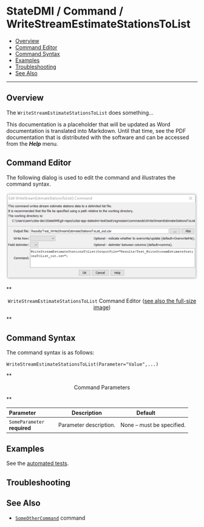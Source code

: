 # StateDMI / Command / WriteStreamEstimateStationsToList #

* [Overview](#overview)
* [Command Editor](#command-editor)
* [Command Syntax](#command-syntax)
* [Examples](#examples)
* [Troubleshooting](#troubleshooting)
* [See Also](#see-also)

-------------------------

## Overview ##

The `WriteStreamEstimateStationsToList` does something...

This documentation is a placeholder that will be updated as Word documentation is translated into Markdown.
Until that time, see the PDF documentation that is distributed with the software and can be accessed
from the ***Help*** menu.

## Command Editor ##

The following dialog is used to edit the command and illustrates the command syntax.

![WriteStreamEstimateStationsToList](WriteStreamEstimateStationsToList.png)

**<p style="text-align: center;">
`WriteStreamEstimateStationsToList` Command Editor (<a href="../WriteStreamEstimateStationsToList.png">see also the full-size image</a>)
</p>**

## Command Syntax ##

The command syntax is as follows:

```text
WriteStreamEstimateStationsToList(Parameter="Value",...)
```
**<p style="text-align: center;">
Command Parameters
</p>**

| **Parameter**&nbsp;&nbsp;&nbsp;&nbsp;&nbsp;&nbsp;&nbsp;&nbsp;&nbsp;&nbsp;&nbsp;&nbsp; | **Description** | **Default**&nbsp;&nbsp;&nbsp;&nbsp;&nbsp;&nbsp;&nbsp;&nbsp;&nbsp;&nbsp; |
| --------------|-----------------|----------------- |
|`SomeParameter`<br>**required**|Parameter description.|None – must be specified.|

## Examples ##

See the [automated tests](https://github.com/OpenWaterFoundation/cdss-app-statedmi-main/tree/master/test/regression/commands/WriteStreamEstimateStationsToList).

## Troubleshooting ##

## See Also ##

* [`SomeOtherCommand`](../SomeOtherCommand/SomeOtherCommand) command
